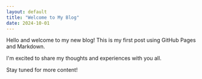 ```yaml
---
layout: default
title: "Welcome to My Blog"
date: 2024-10-01
---
```


Hello and welcome to my new blog! This is my first post using GitHub Pages and Markdown.

I'm excited to share my thoughts and experiences with you all.

Stay tuned for more content!
